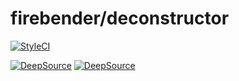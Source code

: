 # firebender/deconstructor

[![StyleCI](https://github.styleci.io/repos/444727259/shield?branch=master)](https://github.styleci.io/repos/444727259?branch=master) 

[![DeepSource](https://deepsource.io/gh/firebender/deconstructor.svg/?label=active+issues&show_trend=true&token=yTqJpFDStE4SRyP6GGhijC2J)](https://deepsource.io/gh/firebender/deconstructor/?ref=repository-badge) [![DeepSource](https://deepsource.io/gh/firebender/deconstructor.svg/?label=resolved+issues&show_trend=true&token=yTqJpFDStE4SRyP6GGhijC2J)](https://deepsource.io/gh/firebender/deconstructor/?ref=repository-badge)

